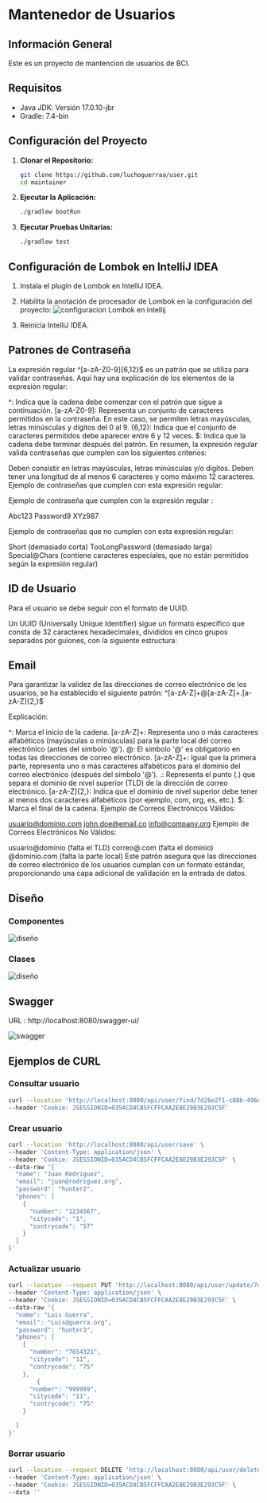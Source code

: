 # Mantenedor de Usuarios

## Información General
Este es un proyecto de mantencion de usuarios de BCI.

## Requisitos
- Java JDK: Versión 17.0.10-jbr
- Gradle: 7.4-bin

## Configuración del Proyecto
1. **Clonar el Repositorio:**
    ```bash
    git clone https://github.com/luchoguerraa/user.git
    cd maintainer
    ```

2. **Ejecutar la Aplicación:**
    ```bash
    ./gradlew bootRun
    ```

3. **Ejecutar Pruebas Unitarias:**
    ```bash
    ./gradlew test
    ```

## Configuración de Lombok en IntelliJ IDEA
1. Instala el plugin de Lombok en IntelliJ IDEA.
2. Habilita la anotación de procesador de Lombok en la configuración del proyecto:
   ![configuracion Lombok en intellij](images/lombok.png)

3. Reinicia IntelliJ IDEA.

## Patrones de Contraseña
La expresión regular ^[a-zA-Z0-9]{6,12}$ es un patrón que se utiliza para validar contraseñas. Aquí hay una explicación de los elementos de la expresión regular:

^: Indica que la cadena debe comenzar con el patrón que sigue a continuación.
[a-zA-Z0-9]: Representa un conjunto de caracteres permitidos en la contraseña. En este caso, se permiten letras mayúsculas, letras minúsculas y dígitos del 0 al 9.
{6,12}: Indica que el conjunto de caracteres permitidos debe aparecer entre 6 y 12 veces.
$: Indica que la cadena debe terminar después del patrón.
En resumen, la expresión regular valida contraseñas que cumplen con los siguientes criterios:

Deben consistir en letras mayúsculas, letras minúsculas y/o dígitos.
Deben tener una longitud de al menos 6 caracteres y como máximo 12 caracteres.
Ejemplo de contraseñas que cumplen con esta expresión regular:

Ejemplo de contraseña que cumplen con la expresión regular :

Abc123
Password9
XYz987

Ejemplo de contraseñas que no cumplen con esta expresión regular:

Short (demasiado corta)
TooLongPassword (demasiado larga)
Special@Chars (contiene caracteres especiales, que no están permitidos según la expresión regular)

## ID de Usuario

Para el usuario se debe seguir con el formato de UUID.

Un UUID (Universally Unique Identifier) sigue un formato específico que consta de 32 caracteres hexadecimales, divididos en cinco grupos separados por guiones, con la siguiente estructura:
## Email

Para garantizar la validez de las direcciones de correo electrónico de los usuarios, se ha establecido el siguiente patrón:
^[a-zA-Z]+@[a-zA-Z]+\.[a-zA-Z]{2,}$

Explicación:

^: Marca el inicio de la cadena.
[a-zA-Z]+: Representa uno o más caracteres alfabéticos (mayúsculas o minúsculas) para la parte local del correo electrónico (antes del símbolo '@').
@: El símbolo '@' es obligatorio en todas las direcciones de correo electrónico.
[a-zA-Z]+: Igual que la primera parte, representa uno o más caracteres alfabéticos para el dominio del correo electrónico (después del símbolo '@').
\.: Representa el punto (.) que separa el dominio de nivel superior (TLD) de la dirección de correo electrónico.
[a-zA-Z]{2,}: Indica que el dominio de nivel superior debe tener al menos dos caracteres alfabéticos (por ejemplo, com, org, es, etc.).
$: Marca el final de la cadena.
Ejemplo de Correos Electrónicos Válidos:

usuario@dominio.com
john.doe@email.co
info@company.org
Ejemplo de Correos Electrónicos No Válidos:

usuario@dominio (falta el TLD)
correo@.com (falta el dominio)
@dominio.com (falta la parte local)
Este patrón asegura que las direcciones de correo electrónico de los usuarios cumplan con un formato estándar, proporcionando una capa adicional de validación en la entrada de datos.


## Diseño 

### Componentes
![diseño](images/diagrama1.png)

### Clases
![diseño](images/diagrama2.png)

## Swagger

URL : http://localhost:8080/swagger-ui/

![swagger](images/diagrama3.png)

## Ejemplos de CURL

### Consultar usuario
```bash
curl --location 'http://localhost:8080/api/user/find/7d26e2f1-c88b-496e-87ae-f46b3f900ef0' \
--header 'Cookie: JSESSIONID=035ACD4CB5FCFFCAA2E8E29B3E293C5F'

```
### Crear usuario
```bash
curl --location 'http://localhost:8080/api/user/save' \
--header 'Content-Type: application/json' \
--header 'Cookie: JSESSIONID=035ACD4CB5FCFFCAA2E8E29B3E293C5F' \
--data-raw '{
  "name": "Juan Rodriguez",
  "email": "juan@rodriguez.org",
  "password": "hunter2",
  "phones": [
    {
      "number": "1234567",
      "citycode": "1",
      "contrycode": "57"
    }
  ]
}'

```
### Actualizar usuario
```bash
curl --location --request PUT 'http://localhost:8080/api/user/update/7d26e2f1-c88b-496e-87ae-f46b3f900ef0' \
--header 'Content-Type: application/json' \
--header 'Cookie: JSESSIONID=035ACD4CB5FCFFCAA2E8E29B3E293C5F' \
--data-raw '{
  "name": "Luis Guerra",
  "email": "Luis@guerra.org",
  "password": "hunter3",
  "phones": [
    {
      "number": "7654321",
      "citycode": "11",
      "contrycode": "75"
    },
        {
      "number": "999999",
      "citycode": "11",
      "contrycode": "75"
    }

  ]
}'

```

### Borrar usuario
```bash
curl --location --request DELETE 'http://localhost:8080/api/user/delete/6690d876-76c6-445b-acb5-db3398d5c' \
--header 'Content-Type: application/json' \
--header 'Cookie: JSESSIONID=035ACD4CB5FCFFCAA2E8E29B3E293C5F' \
--data ''

```

